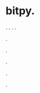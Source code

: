 # bitpy.
.
.
.
.












.






















































.
























.



























.

















































































.










